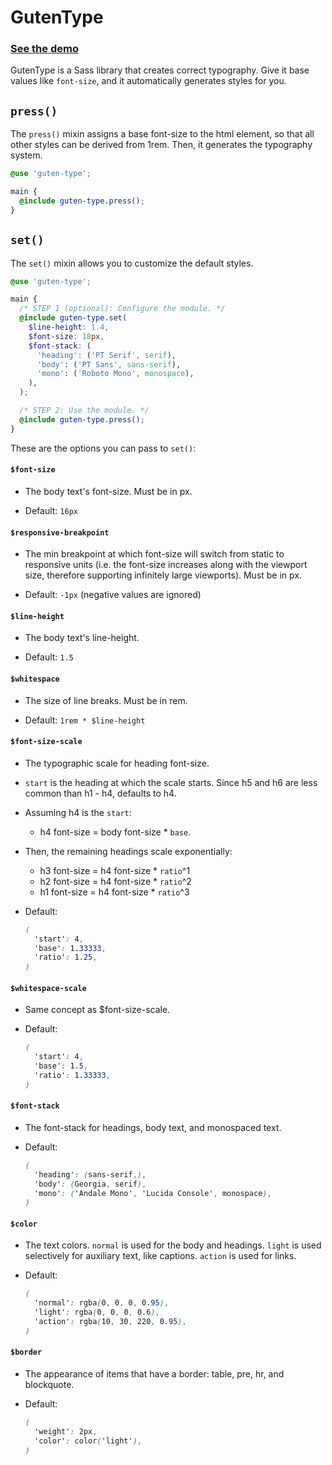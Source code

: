# GutenType

### [See the demo](https://awjin.me/guten-type)

GutenType is a Sass library that creates correct typography. Give it base values
like `font-size`, and it automatically generates styles for you.

## `press()`

The `press()` mixin assigns a base font-size to the html element, so that all
other styles can be derived from 1rem. Then, it generates the typography system.

```scss
@use 'guten-type';

main {
  @include guten-type.press();
}
```

## `set()`

The `set()` mixin allows you to customize the default styles.

```scss
@use 'guten-type';

main {
  /* STEP 1 (optional): Configure the module. */
  @include guten-type.set(
    $line-height: 1.4,
    $font-size: 18px,
    $font-stack: (
      'heading': ('PT Serif', serif),
      'body': ('PT Sans', sans-serif),
      'mono': ('Roboto Mono', monospace),
    ),
  );

  /* STEP 2: Use the module. */
  @include guten-type.press();
}
```

These are the options you can pass to `set()`:

#### `$font-size`

- The body text's font-size. Must be in px.

- Default: `16px`

#### `$responsive-breakpoint`

- The min breakpoint at which font-size will switch from static to responsive
units (i.e. the font-size increases along with the viewport size, therefore
supporting infinitely large viewports). Must be in px.

- Default: `-1px` (negative values are ignored)

#### `$line-height`

- The body text's line-height.

- Default: `1.5`

#### `$whitespace`

- The size of line breaks. Must be in rem.

- Default: `1rem * $line-height`

#### `$font-size-scale`

- The typographic scale for heading font-size.

- `start` is the heading at which the scale starts. Since h5 and h6 are less
common than h1 - h4, defaults to h4.

- Assuming h4 is the `start`:
  - h4 font-size = body font-size * `base`.

- Then, the remaining headings scale exponentially:
  - h3 font-size = h4 font-size * `ratio`^1
  - h2 font-size = h4 font-size * `ratio`^2
  - h1 font-size = h4 font-size * `ratio`^3

- Default:
  ```scss
  (
    'start': 4,
    'base': 1.33333,
    'ratio': 1.25,
  )
  ```

#### `$whitespace-scale`

- Same concept as $font-size-scale.

- Default:
  ```scss
  (
    'start': 4,
    'base': 1.5,
    'ratio': 1.33333,
  )
  ```

#### `$font-stack`

- The font-stack for headings, body text, and monospaced text.

- Default:
  ```scss
  (
    'heading': (sans-serif,),
    'body': (Georgia, serif),
    'mono': ('Andale Mono', 'Lucida Console', monospace),
  )
  ```

#### `$color`

- The text colors. `normal` is used for the body and headings. `light` is used
selectively for auxiliary text, like captions. `action` is used for links.

- Default:
  ```scss
  (
    'normal': rgba(0, 0, 0, 0.95),
    'light': rgba(0, 0, 0, 0.6),
    'action': rgba(10, 30, 220, 0.95),
  )
  ```

#### `$border`

- The appearance of items that have a border: table, pre, hr, and blockquote.

- Default:
  ```scss
  (
    'weight': 2px,
    'color': color('light'),
  )
  ```
